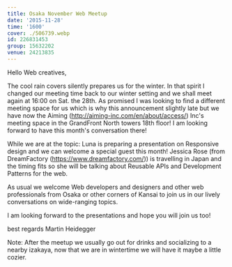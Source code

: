 ```yaml
---
title: Osaka November Web Meetup
date: '2015-11-28'
time: '1600'
cover: ./506739.webp
id: 226831453
group: 15632202
venue: 24213835
---
```


Hello Web creatives,

The cool rain covers silently prepares us for the winter. In that spirit I changed our meeting time back to our winter setting and we shall meet again at 16:00 on Sat. the 28th. As promised I was looking to find a different meeting space for us which is why this announcement slightly late but we have now the Aiming (http://aiming-inc.com/en/about/access/) Inc's meeting space in the GrandFront North towers 18th floor! I am looking forward to have this month's conversation there!

While we are at the topic:
Luna is preparing a presentation on Responsive design and we can welcome a special guest this month! Jessica Rose (from DreamFactory (https://www.dreamfactory.com/)) is travelling in Japan and the timing fits so she will be talking about Reusable APIs and Development Patterns for the web.

As usual we welcome Web developers and designers and other web professionals from Osaka or other corners of Kansai to join us in our lively conversations on wide-ranging topics.

I am looking forward to the presentations and hope you will join us too!

best regards
Martin Heidegger

Note: After the meetup we usually go out for drinks and socializing to a nearby izakaya, now that we are in wintertime we will have it maybe a little cozier.
